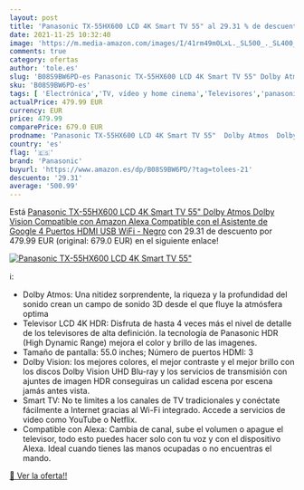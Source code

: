 ```yaml
---
layout: post
title: 'Panasonic TX-55HX600 LCD 4K Smart TV 55" al 29.31 % de descuento'
date: 2021-11-25 10:32:40
image: 'https://m.media-amazon.com/images/I/41rm49m0LxL._SL500_._SL400_.jpg'
comments: true
category: ofertas
author: 'tole.es'
slug: 'B08S9BW6PD-es Panasonic TX-55HX600 LCD 4K Smart TV 55" Dolby Atmos Dolby...'
sku: 'B08S9BW6PD-es'
tags: [ 'Electrónica','TV, vídeo y home cinema','Televisores','panasonic','smart','tv', ]
actualPrice: 479.99 EUR
currency: EUR
price: 479.99
comparePrice: 679.0 EUR
prodname: 'Panasonic TX-55HX600 LCD 4K Smart TV 55"  Dolby Atmos  Dolby Vision  Compatible con Amazon Alexa  Compatible con el Asistente de Google  4 Puertos HDMI  USB  WiFi - Negro'
country: 'es'
flag: '🇪🇸'
brand: 'Panasonic'
buyurl: 'https://www.amazon.es/dp/B08S9BW6PD/?tag=tolees-21'
descuento: '29.31'
average: '500.99'
---
```


Está [Panasonic TX-55HX600 LCD 4K Smart TV 55"  Dolby Atmos  Dolby Vision  Compatible con Amazon Alexa  Compatible con el Asistente de Google  4 Puertos HDMI  USB  WiFi - Negro](https://www.amazon.es/dp/B08S9BW6PD/?tag=tolees-21) con 29.31 de descuento por 479.99 EUR (original: 679.0 EUR) en el siguiente enlace!

[![Panasonic TX-55HX600 LCD 4K Smart TV 55"](https://m.media-amazon.com/images/I/41rm49m0LxL._SL500_._SL400_.jpg)](https://www.amazon.es/dp/B08S9BW6PD/?tag=tolees-21)

ℹ️:

- Dolby Atmos: Una nitidez sorprendente, la riqueza y la profundidad del sonido crean un campo de sonido 3D desde el que fluye la atmósfera optima
- Televisor LCD 4K HDR: Disfruta de hasta 4 veces más el nivel de detalle de los televisores de alta definición. la tecnología de Panasonic HDR (High Dynamic Range) mejora el color y brillo de las imagenes.
- Tamaño de pantalla: 55.0 inches; Número de puertos HDMI: 3
- Dolby Vision: los mejores colores, el mejor contraste y el mejor brillo con los discos Dolby Vision UHD Blu-ray y los servicios de transmisión con ajuntes de imagen HDR conseguiras un calidad escena por escena jamás antes vista.
- Smart TV: No te limites a los canales de TV tradicionales y conéctate fácilmente a Internet gracias al Wi-Fi integrado. Accede a servicios de video como YouTube o Netflix.
- Compatible con Alexa: Cambia de canal, sube el volumen o apague el televisor, todo esto puedes hacer solo con tu voz y con el dispositivo Alexa. Ideal cuando tienes las manos ocupadas o no encuentras el mando.

[🛒 Ver la oferta!!](https://www.amazon.es/dp/B08S9BW6PD/?tag=tolees-21)
